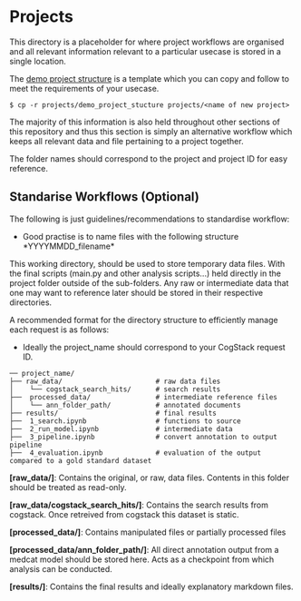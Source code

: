 # Projects

This directory is a placeholder for where project workflows are organised and all relevant information relevant to a particular usecase is stored in a single location.

The [demo project structure](working_with_cogstack/projects/demo_project_stucture) is a template which you can copy and follow to meet the requirements of your usecase.

```
$ cp -r projects/demo_project_stucture projects/<name of new project>
```

The majority of this information is also held throughout other sections of this repository and thus this section is simply an alternative workflow which keeps all relevant data and file pertaining to a project together.

The folder names should correspond to the project and project ID for easy reference.

## Standarise Workflows (Optional)
The following is just guidelines/recommendations to standardise workflow:

- <p>Good practise is to name files with the following structure *YYYYMMDD_filename*
</p>


 This working directory, should be used to store temporary data files. With the final scripts (main.py and other analysis scripts...) held directly in the project folder outside of the sub-folders. Any raw or intermediate data that one may want to reference later should be stored in their respective directories.

A recommended format for the directory structure to efficiently manage each request is as follows: 
* Ideally the project_name should correspond to your CogStack request ID.


```
── project_name/
├── raw_data/                       # raw data files
│    └── cogstack_search_hits/      # search results
├──  processed_data/                # intermediate reference files 
│    └── ann_folder_path/           # annotated documents
├── results/                        # final results
├──  1_search.ipynb                 # functions to source
├──  2_run_model.ipynb              # intermediate data
├──  3_pipeline.ipynb               # convert annotation to output pipeline
├──  4_evaluation.ipynb             # evaluation of the output compared to a gold standard dataset
```


__[raw_data/]__: Contains the original, or raw, data files. Contents in this folder should be treated as read-only.

__[raw_data/cogstack_search_hits/]__: Contains the search results from cogstack. Once retreived from cogstack this dataset is static.

__[processed_data/]__: Contains manipulated files or partially processed files

__[processed_data/ann_folder_path/]__: All direct annotation output from a medcat model should be stored here. Acts as a checkpoint from which analysis can be conducted.

__[results/]__: Contains the final results and ideally explanatory markdown files.

